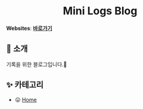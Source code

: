 <h1 align="center">
  Mini Logs Blog
</h1>

**Websites**: [**바로가기**](https://sominsong.github.io)

## 👋 소개

기록을 위한 블로그입니다.🙌

## ✨ 카테고리

- 😛 [Home](https://sominsong.github.io)
